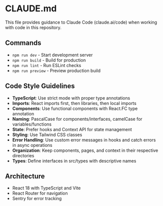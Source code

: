 # CLAUDE.md

This file provides guidance to Claude Code (claude.ai/code) when working with code in this repository.

## Commands
- `npm run dev` - Start development server
- `npm run build` - Build for production
- `npm run lint` - Run ESLint checks
- `npm run preview` - Preview production build

## Code Style Guidelines
- **TypeScript**: Use strict mode with proper type annotations
- **Imports**: React imports first, then libraries, then local imports
- **Components**: Use functional components with React.FC type annotation
- **Naming**: PascalCase for components/interfaces, camelCase for variables/functions
- **State**: Prefer hooks and Context API for state management
- **Styling**: Use Tailwind CSS classes
- **Error Handling**: Use custom error messages in hooks and catch errors in async operations
- **Organization**: Keep components, pages, and context in their respective directories
- **Types**: Define interfaces in src/types with descriptive names

## Architecture
- React 18 with TypeScript and Vite
- React Router for navigation
- Sentry for error tracking